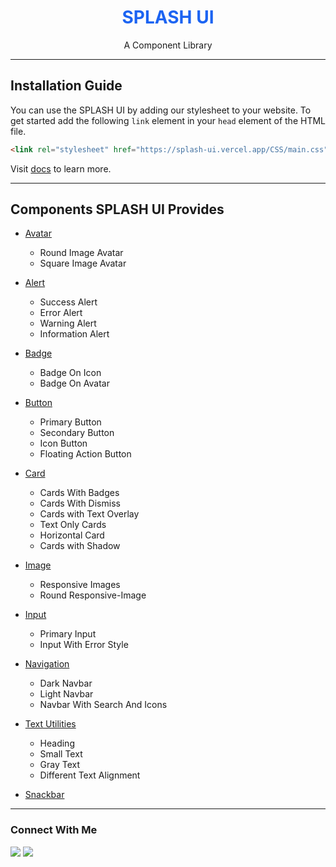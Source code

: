 <h1 align="center" style="color: #1c64f2; font-weight: bold">SPLASH UI</h1>
<p align="center">A Component Library</p>

---

## Installation Guide

You can use the SPLASH UI by adding our stylesheet to your website. To get started add the following `link` element in your `head` element of the HTML file.

```html
<link rel="stylesheet" href="https://splash-ui.vercel.app/CSS/main.css">
```

Visit [docs](https://splash-ui.vercel.app/#installation-guide) to learn more.

---

## Components SPLASH UI Provides

- [Avatar](https://splash-ui.vercel.app/document-site.html#avatar)
    - Round Image Avatar
    - Square Image Avatar

- [Alert](https://splash-ui.vercel.app/document-site.html#alert)
    - Success Alert
    - Error Alert
    - Warning Alert
    - Information Alert

- [Badge](https://splash-ui.vercel.app/document-site.html#badge)
    - Badge On Icon
    - Badge On Avatar
 
- [Button](https://splash-ui.vercel.app/document-site.html#buttons)
    - Primary Button
    - Secondary Button
    - Icon Button
    - Floating Action Button
 
- [Card](https://splash-ui.vercel.app/document-site.html#card)
    - Cards With Badges
    - Cards With Dismiss
    - Cards with Text Overlay
    - Text Only Cards
    - Horizontal Card
    - Cards with Shadow
 
- [Image](https://splash-ui.vercel.app/document-site.html#images)
    - Responsive Images
    - Round Responsive-Image
 
- [Input](https://splash-ui.vercel.app/document-site.html#input)
    - Primary Input 
    - Input With Error Style

- [Navigation](https://splash-ui.vercel.app/document-site.html#navbar)
    - Dark Navbar
    - Light Navbar
    - Navbar With Search And Icons
 
 - [Text Utilities]()
    - Heading
    - Small Text
    - Gray Text
    - Different Text Alignment
   
- [Snackbar]()

---

### Connect With Me

[![](https://img.shields.io/twitter/follow/raghav_heda?style=for-the-badge&logo=twitter)](https://twitter.com/raghav_heda)
[![](https://img.shields.io/badge/linkedin-%230077B5.svg?&style=for-the-badge&logo=linkedin&logoColor=white0e76a8)](https://www.linkedin.com/in/raghav-heda-96a981167/)
